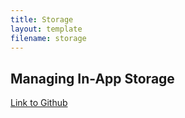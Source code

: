 ```yaml
---
title: Storage
layout: template
filename: storage
---
```


## Managing In-App Storage

[Link to Github](https://github.com/BluetoothFishTagging/FishTagsApplication/tree/master/FishTagsApp/app/src/main/java/bft/fishtagsapp/storage)


